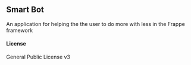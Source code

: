 ## Smart Bot

An application for helping the the user to do more with less in the Frappe framework

#### License

General Public License v3